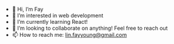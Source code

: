 - 👋 Hi, I’m Fay
- 👀 I’m interested in web development
- 🌱 I’m currently learning React!
- 💞️ I’m looking to collaborate on anything! Feel free to reach out
- 📫 How to reach me: lin.fayyoung@gmail.com

<!---
flin1/flin1 is a ✨ special ✨ repository because its `README.md` (this file) appears on your GitHub profile.
You can click the Preview link to take a look at your changes.
--->

